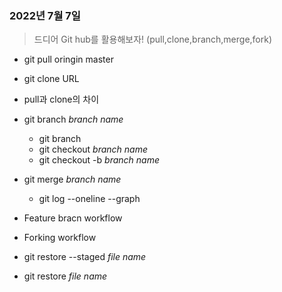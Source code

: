 ### 2022년 7월 7일

> 드디어 Git hub를 활용해보자! (pull,clone,branch,merge,fork)



- git pull oringin master
- git clone URL
- pull과 clone의 차이
- git branch *branch name*
  - git branch
  - git checkout *branch name*
  - git checkout -b *branch name*


- git merge *branch name*
  - git log --oneline --graph




- Feature bracn workflow
- Forking workflow



- git restore --staged *file name*
- git restore *file name*
